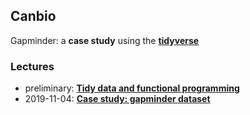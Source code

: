 ## Canbio

Gapminder: a **case study** using the [__tidyverse__](https://www.tidyverse.org/)

### Lectures

- preliminary: [**Tidy data and functional programming**](https://ginolhac.github.io/canbio/tidy_purrr.html)
- 2019-11-04: [**Case study: gapminder dataset**](https://ginolhac.github.io/canbio/case_gapminder.html)
